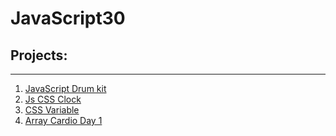 # JavaScript30

## Projects:
___
1. [JavaScript Drum kit](https://aleksidu.github.io/javaScript-30/1-javaScript-drum-kit/)
2. [Js CSS Clock](https://aleksidu.github.io/javaScript-30/2-js-css-clock/)
3. [CSS Variable](https://aleksidu.github.io/javaScript-30/3-css-variables/)
4. [Array Cardio Day 1](https://aleksidu.github.io/javaScript-30/4-array-cardio-day-1)
